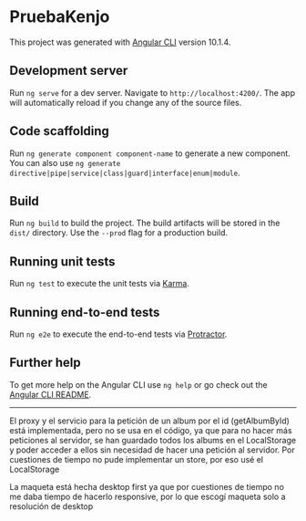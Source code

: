 # PruebaKenjo

This project was generated with [Angular CLI](https://github.com/angular/angular-cli) version 10.1.4.

## Development server

Run `ng serve` for a dev server. Navigate to `http://localhost:4200/`. The app will automatically reload if you change any of the source files.

## Code scaffolding

Run `ng generate component component-name` to generate a new component. You can also use `ng generate directive|pipe|service|class|guard|interface|enum|module`.

## Build

Run `ng build` to build the project. The build artifacts will be stored in the `dist/` directory. Use the `--prod` flag for a production build.

## Running unit tests

Run `ng test` to execute the unit tests via [Karma](https://karma-runner.github.io).

## Running end-to-end tests

Run `ng e2e` to execute the end-to-end tests via [Protractor](http://www.protractortest.org/).

## Further help

To get more help on the Angular CLI use `ng help` or go check out the [Angular CLI README](https://github.com/angular/angular-cli/blob/master/README.md).
 
______________
El proxy y el servicio para la petición de un album por el id (getAlbumById) está implementada, pero no se usa en el código, ya que para no hacer más peticiones al servidor, se han guardado todos los albums en el LocalStorage y poder acceder a ellos sin necesidad de hacer una petición al servidor. Por cuestiones de tiempo no pude implementar un store, por eso usé el LocalStorage

La maqueta está hecha desktop first ya que por cuestiones de tiempo no me daba tiempo de hacerlo responsive, por lo que escogí maqueta solo a resolución de desktop